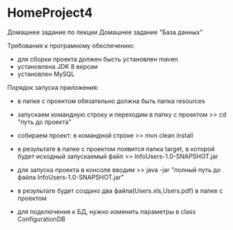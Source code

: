 # HomeProject4

Домашнее задание по лекции Домашнее задание "База данных"

Требования к програмному обеспечению:
- для сборки проекта должен бысть установлен maven
- установлена JDK 8 версии
- установлен MySQL 

Порядок запуска приложения:
- в папке с проектом обязательно должна быть папка resources

- запускаем командную строку и переходим в папку с проектом >> cd "путь до проекта"

- собираем проект: в командной строке >> mvn clean install

- в результате в папке с проектом появится папка target, в которой
будет исходный запускаемый файл >> InfoUsers-1.0-SNAPSHOT.jar

- для запуска проекта в консоле вводим >> java -jar "полный путь до файла InfoUsers-1.0-SNAPSHOT.jar"

- в результате будет создано два файла(Users.xls,Users.pdf) в папке с проектом

- для подключения к БД, нужно изменить параметры в class СonfigurationDB







